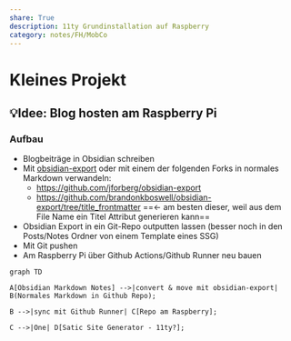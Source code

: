 ```yaml
---
share: True
description: 11ty Grundinstallation auf Raspberry
category: notes/FH/MobCo
---
```

# Kleines Projekt

## 💡**Idee:** Blog hosten am Raspberry Pi

### Aufbau
- Blogbeiträge in Obsidian schreiben
- Mit [obsidian-export](https://github.com/zoni/obsidian-export) oder mit einem der folgenden Forks in normales Markdown verwandeln:
	- https://github.com/jforberg/obsidian-export
	- https://github.com/brandonkboswell/obsidian-export/tree/title_frontmatter ==<- am besten dieser, weil aus dem File Name ein Titel Attribut generieren kann==
- Obsidian Export in ein Git-Repo outputten lassen (besser noch in den Posts/Notes Ordner von einem Template eines SSG)
- Mit Git pushen
- Am Raspberry Pi über Github Actions/Github Runner neu bauen


```mermaid
graph TD

A[Obsidian Markdown Notes] -->|convert & move mit obsidian-export| B(Normales Markdown in Github Repo);

B -->|sync mit Github Runner| C[Repo am Raspberry];

C -->|One| D[Satic Site Generator - 11ty?];


```